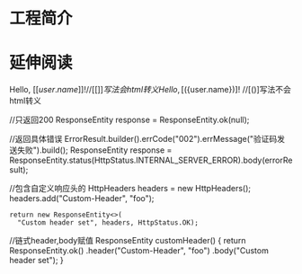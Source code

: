 # 工程简介

# 延伸阅读
Hello, [[${user.name}]]!   //[[]]写法会html转义
Hello, [(${user.name})]!   //[()]写法不会html转义

//只返回200
ResponseEntity<ErrorResult> response = ResponseEntity.ok(null);

//返回具体错误
ErrorResult.builder().errCode("002").errMessage("验证码发送失败").build();
ResponseEntity<ErrorResult> response = ResponseEntity.status(HttpStatus.INTERNAL_SERVER_ERROR).body(errorResult);

//包含自定义响应头的
HttpHeaders headers = new HttpHeaders();
headers.add("Custom-Header", "foo");

    return new ResponseEntity<>(
      "Custom header set", headers, HttpStatus.OK);

//链式header,body赋值
ResponseEntity<String> customHeader() {
return ResponseEntity.ok()
.header("Custom-Header", "foo")
.body("Custom header set");
}

